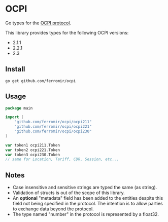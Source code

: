 # OCPI
Go types for the [OCPI protocol](https://evroaming.org/ocpi/).

This library provides types for the following OCPI versions:
* 2.1.1
* 2.2.1
* 2.3

## Install
```
go get github.com/ferromir/ocpi
```

## Usage
```Go
package main

import (
	"github.com/ferromir/ocpi/ocpi211"
	"github.com/ferromir/ocpi/ocpi221"
	"github.com/ferromir/ocpi/ocpi230"
)

var token1 ocpi211.Token
var token2 ocpi221.Token
var token3 ocpi230.Token
// same for Location, Tariff, CDR, Session, etc...
```

## Notes
* Case insensitive and sensitive strings are typed the same (as string).
* Validation of structs is out of the scope of this library.
* An **optional** "metadata" field has been added to the entities despite this field not being specified in the protocol. The intention is to allow parties to exchange data beyond the protocol.
* The type named "number" in the protocol is represented by a float32.
